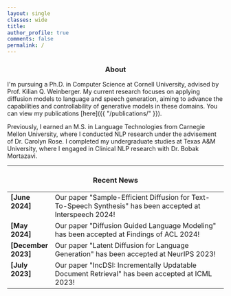```yaml
---
layout: single
classes: wide
title:
author_profile: true
comments: false
permalink: /
---
```


<h3 align="center">About</h3>

I'm pursuing a Ph.D. in Computer Science at Cornell University, advised by Prof. Kilian Q. Weinberger. My current research focuses on applying diffusion models to language and speech generation, aiming to advance the capabilities and controllability of generative models in these domains. You can view my publications [here]({{ "/publications/" }}).

Previously, I earned an M.S. in Language Technologies from Carnegie Mellon University, where I conducted NLP research under the advisement of Dr. Carolyn Rose. I completed my undergraduate studies at Texas A&M University, where I engaged in Clinical NLP research with Dr. Bobak Mortazavi.


----

<h3 align="center">Recent News</h3>
<table class='news-table'>
    <col width="18%">
    <col width="82%">
    <tr>
        <td valign="top"><strong>[June 2024]</strong></td>
        <td>Our paper "Sample-Efficient Diffusion for Text-To-Speech Synthesis" has been accepted at Interspeech 2024!</td>
    </tr>
    <tr>
        <td valign="top"><strong>[May 2024]</strong></td>
        <td>Our paper "Diffusion Guided Language Modeling" has been accepted at Findings of ACL 2024!</td>
    </tr>
    <tr>
        <td valign="top"><strong>[December 2023]</strong></td>
        <td>Our paper "Latent Diffusion for Language Generation" has been accepted at NeurIPS 2023!</td>
    </tr>
    <tr>
        <td valign="top"><strong>[July 2023]</strong></td>
        <td>Our paper "IncDSI: Incrementally Updatable Document Retrieval" has been accepted at ICML 2023!</td>
    </tr>
</table>